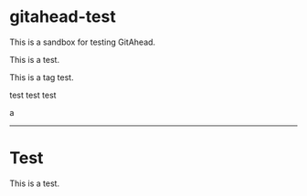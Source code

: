 # gitahead-test

This is a sandbox for testing GitAhead.

This is a test.

This is a tag test.

test test test

a

---

# Test

This is a test.
